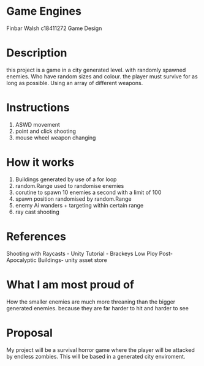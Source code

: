 # Game Engines
 Finbar Walsh
 c18411272
 Game Design
 # Description
 this project is a game in a city generated level. with randomly spawned enemies. Who have random sizes and colour. the player must survive for as long as possible. Using an array of different weapons. 
 # Instructions
 1. ASWD movement
 2. point and click shooting
 3. mouse wheel weapon changing
 # How it works
 1. Buildings generated by use of a for loop
 2. random.Range used to randomise enemies
 3. corutine to spawn 10 enemies a second with a limit of 100
 4. spawn position randomised by random.Range
 5. enemy Ai wanders + targeting within certain range
 6. ray cast shooting
 # References 
Shooting with Raycasts - Unity Tutorial - Brackeys
Low Ploy Post-Apocalyptic Buildings- unity asset store
 # What I am most proud of
 How the  smaller enemies are much more threaning than the bigger generated enemies. because they are far harder to hit and harder to see 
 # Proposal 
My project will be a survival horror game where the player will be attacked by endless zombies. This will be based in a generated city enviroment. 
